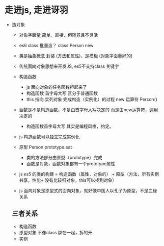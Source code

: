 # 走进js, 走进讶羽

- 造对象
  - 对象字面量
    简单，直接，但随意且不灵活
  - es6 class
    批量造？ class Person
    new                                            
  -  类是抽象概念 封装 (方法和属性)，是模板 (对象字面量好的)
  -  传统面向对象思想来开发JS, es5不支持class 关键字

  - 构造函数
    -  js 面向对象的任务函数担起来了
    -  构造函数 首字母大写 区分于普通函数
    - this 指向 实列对象
      完成构造（实例化）的过程
      new 运算符 Person()
  -  函数是不是构造函数，不是由首字母大写决定的
     而是由new运算符，调用决定的
     - 构造函数首字母大写 其实是编程风格，约定。

  - js 构造函数可以独立完成实例化
  - 原型
    Person.prototype.eat 
     
    - 类的方法部分由原型（prototype）完成
    - 函数是对象，函数对象都有一个prototype属性

   - js es5 的类的构建 = 构造函数（属性，对象的） + 原型（方法，所有实例共享，性能+ 没有比较归对象，this可以找到对象） 
 
   - js 面向对象是原型式的面向对象，就好像中国人以孔子为原型，不是血缘关系



  ## 三者关系

    - 构造函数
    - 原型对象
      不像class 绑在一起，拆的开 
    - 实例







